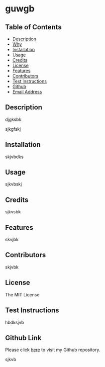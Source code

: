 

# guwgb

## Table of Contents

- [Description](#description)
- [Why](#why)
- [Installation](#installation)
- [Usage](#usage)
- [Credits](#credits)
- [License](#license)
- [Features](#features)
- [Contributors](#contributors)
- [Test Instructions](#test)
- [Github](#github)
- [Email Address](#email)

## Description

djgksbk

sjkgfskj

## Installation

skjvbdks

## Usage 

sjkvbskj

## Credits 

sjkvsbk

## Features 

skvjbk

## Contributors

skjvbk

## License 

The MIT License

## Test Instructions

hbdksjvb

## Github Link

Please click [here](sjvbd) to visit my Github repository.

sjkvb